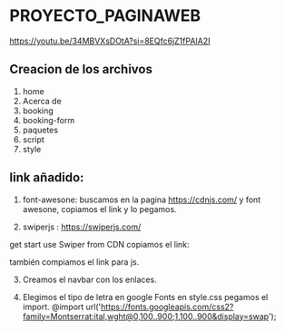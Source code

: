 # PROYECTO_PAGINAWEB
https://youtu.be/34MBVXsDOtA?si=8EQfc6jZ1fPAIA2I

## Creacion de los archivos
1. home
2. Acerca de
3. booking
4. booking-form
5. paquetes
6. script
7. style

## link añadido:
1. font-awesone: buscamos en la pagina https://cdnjs.com/
y font awesone, copiamos el link y lo pegamos.
<link rel="stylesheet" href="https://cdnjs.cloudflare.com/ajax/libs/font-awesome/6.7.2/css/all.min.css" integrity="sha512-Evv84Mr4kqVGRNSgIGL/F/aIDqQb7xQ2vcrdIwxfjThSH8CSR7PBEakCr51Ck+w+/U6swU2Im1vVX0SVk9ABhg==" crossorigin="anonymous" referrerpolicy="no-referrer" />

2. swiperjs :
https://swiperjs.com/

get start
use Swiper from CDN
copiamos el link:
<link
  rel="stylesheet"
  href="https://cdn.jsdelivr.net/npm/swiper@11/swiper-bundle.min.css"
/>

también compiamos el link para js.
<script src="https://cdn.jsdelivr.net/npm/swiper@11/swiper-bundle.min.js"></script>

3. Creamos el navbar con los enlaces.

4. Elegimos el tipo de letra en google Fonts
 en style.css pegamos el import.
 @import url('https://fonts.googleapis.com/css2?family=Montserrat:ital,wght@0,100..900;1,100..900&display=swap');
 

